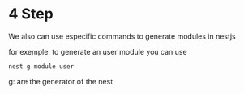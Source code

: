 # 4 Step

We also can use especific commands to generate modules in nestjs

for exemple: to generate an user module you can use 

```
nest g module user
```

g: are the generator of the nest